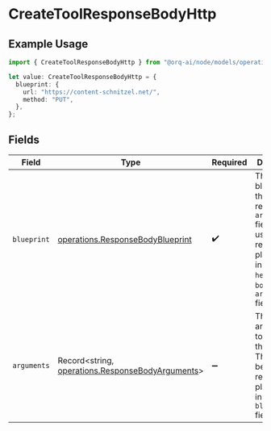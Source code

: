 # CreateToolResponseBodyHttp

## Example Usage

```typescript
import { CreateToolResponseBodyHttp } from "@orq-ai/node/models/operations";

let value: CreateToolResponseBodyHttp = {
  blueprint: {
    url: "https://content-schnitzel.net/",
    method: "PUT",
  },
};
```

## Fields

| Field                                                                                                                                                       | Type                                                                                                                                                        | Required                                                                                                                                                    | Description                                                                                                                                                 |
| ----------------------------------------------------------------------------------------------------------------------------------------------------------- | ----------------------------------------------------------------------------------------------------------------------------------------------------------- | ----------------------------------------------------------------------------------------------------------------------------------------------------------- | ----------------------------------------------------------------------------------------------------------------------------------------------------------- |
| `blueprint`                                                                                                                                                 | [operations.ResponseBodyBlueprint](../../models/operations/responsebodyblueprint.md)                                                                        | :heavy_check_mark:                                                                                                                                          | The blueprint for the HTTP request. The `arguments` field will be used to replace the placeholders in the `url`, `headers`, `body`, and `arguments` fields. |
| `arguments`                                                                                                                                                 | Record<string, [operations.ResponseBodyArguments](../../models/operations/responsebodyarguments.md)>                                                        | :heavy_minus_sign:                                                                                                                                          | The arguments to send with the request. The keys will be used to replace the placeholders in the `blueprint` field.                                         |